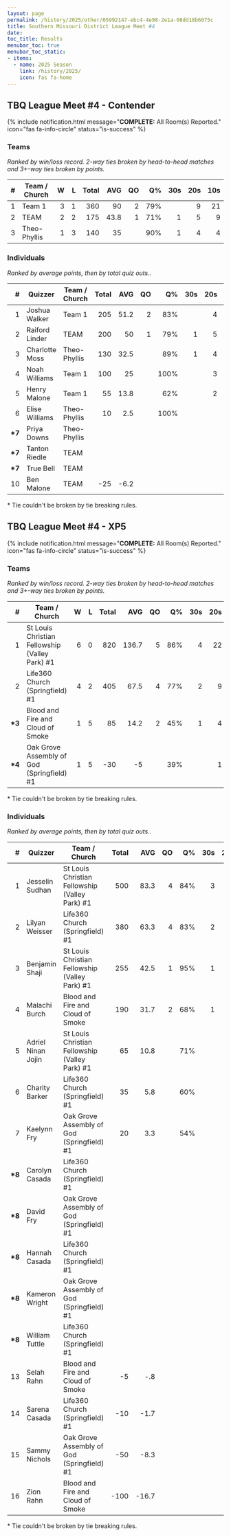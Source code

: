 ```yaml
---
layout: page
permalink: /history/2025/other/05992147-ebc4-4e98-2e1a-08dd18b6075c
title: Southern Missouri District League Meet #4
date: 
toc_title: Results
menubar_toc: true
menubar_toc_static:
- items:
  - name: 2025 Season
    link: /history/2025/
    icon: fas fa-home
---
```



## TBQ League Meet #4 - Contender

{% include notification.html
   message="<b>COMPLETE:</b> All Room(s) Reported."
   icon="fas fa-info-circle"
   status="is-success" %}


### Teams

*Ranked by win/loss record. 2-way ties broken by head-to-head matches and 3+-way ties broken by points.*

| # | Team / Church | W | L | Total | AVG | QO | Q% | 30s | 20s | 10s |
|--:|---|--:|--:|--:|--:|--:|--:|--:|--:|--:|
| 1 | Team 1 | 3 | 1 | 360 | 90 | 2 | 79% |  | 9 | 21 |
| 2 | TEAM | 2 | 2 | 175 | 43.8 | 1 | 71% | 1 | 5 | 9 |
| 3 | Theo-Phyllis | 1 | 3 | 140 | 35 |  | 90% | 1 | 4 | 4 |

### Individuals

*Ranked by average points, then by total quiz outs..*

| # | Quizzer | Team / Church | Total | AVG | QO | Q% | 30s | 20s | 10s |
|--:|---|---|--:|--:|--:|--:|--:|--:|--:|
| 1 | Joshua Walker | Team 1 | 205 | 51.2 | 2 | 83% |  | 4 | 11 |
| 2 | Raiford Linder | TEAM | 200 | 50 | 1 | 79% | 1 | 5 | 9 |
| 3 | Charlotte Moss | Theo-Phyllis | 130 | 32.5 |  | 89% | 1 | 4 | 3 |
| 4 | Noah Williams | Team 1 | 100 | 25 |  | 100% |  | 3 | 4 |
| 5 | Henry Malone | Team 1 | 55 | 13.8 |  | 62% |  | 2 | 6 |
| 6 | Elise Williams | Theo-Phyllis | 10 | 2.5 |  | 100% |  |  | 1 |
| **\*7** | Priya Downs | Theo-Phyllis |  |  |  |  |  |  |  |
| **\*7** | Tanton Riedle | TEAM |  |  |  |  |  |  |  |
| **\*7** | True Bell | TEAM |  |  |  |  |  |  |  |
| 10 | Ben Malone | TEAM | -25 | -6.2 |  |  |  |  |  |

\* Tie couldn't be broken by tie breaking rules.

## TBQ League Meet #4 - XP5

{% include notification.html
   message="<b>COMPLETE:</b> All Room(s) Reported."
   icon="fas fa-info-circle"
   status="is-success" %}


### Teams

*Ranked by win/loss record. 2-way ties broken by head-to-head matches and 3+-way ties broken by points.*

| # | Team / Church | W | L | Total | AVG | QO | Q% | 30s | 20s | 10s |
|--:|---|--:|--:|--:|--:|--:|--:|--:|--:|--:|
| 1 | St Louis Christian Fellowship (Valley Park) #1 | 6 | 0 | 820 | 136.7 | 5 | 86% | 4 | 22 | 23 |
| 2 | Life360 Church (Springfield) #1 | 4 | 2 | 405 | 67.5 | 4 | 77% | 2 | 9 | 16 |
| **\*3** | Blood and Fire and Cloud of Smoke | 1 | 5 | 85 | 14.2 | 2 | 45% | 1 | 4 | 12 |
| **\*4** | Oak Grove Assembly of God (Springfield) #1 | 1 | 5 | -30 | -5 |  | 39% |  | 1 | 6 |

\* Tie couldn't be broken by tie breaking rules.

### Individuals

*Ranked by average points, then by total quiz outs..*

| # | Quizzer | Team / Church | Total | AVG | QO | Q% | 30s | 20s | 10s |
|--:|---|---|--:|--:|--:|--:|--:|--:|--:|
| 1 | Jesselin Sudhan | St Louis Christian Fellowship (Valley Park) #1 | 500 | 83.3 | 4 | 84% | 3 | 15 | 8 |
| 2 | Lilyan Weisser | Life360 Church (Springfield) #1 | 380 | 63.3 | 4 | 83% | 2 | 7 | 15 |
| 3 | Benjamin Shaji | St Louis Christian Fellowship (Valley Park) #1 | 255 | 42.5 | 1 | 95% | 1 | 4 | 13 |
| 4 | Malachi Burch | Blood and Fire and Cloud of Smoke | 190 | 31.7 | 2 | 68% | 1 | 4 | 12 |
| 5 | Adriel Ninan Jojin | St Louis Christian Fellowship (Valley Park) #1 | 65 | 10.8 |  | 71% |  | 3 | 2 |
| 6 | Charity Barker | Life360 Church (Springfield) #1 | 35 | 5.8 |  | 60% |  | 2 | 1 |
| 7 | Kaelynn Fry | Oak Grove Assembly of God (Springfield) #1 | 20 | 3.3 |  | 54% |  | 1 | 6 |
| **\*8** | Carolyn Casada | Life360 Church (Springfield) #1 |  |  |  |  |  |  |  |
| **\*8** | David Fry | Oak Grove Assembly of God (Springfield) #1 |  |  |  |  |  |  |  |
| **\*8** | Hannah Casada | Life360 Church (Springfield) #1 |  |  |  |  |  |  |  |
| **\*8** | Kameron Wright | Oak Grove Assembly of God (Springfield) #1 |  |  |  |  |  |  |  |
| **\*8** | William Tuttle | Life360 Church (Springfield) #1 |  |  |  |  |  |  |  |
| 13 | Selah Rahn | Blood and Fire and Cloud of Smoke | -5 | -.8 |  |  |  |  |  |
| 14 | Sarena Casada | Life360 Church (Springfield) #1 | -10 | -1.7 |  |  |  |  |  |
| 15 | Sammy Nichols | Oak Grove Assembly of God (Springfield) #1 | -50 | -8.3 |  |  |  |  |  |
| 16 | Zion Rahn | Blood and Fire and Cloud of Smoke | -100 | -16.7 |  |  |  |  |  |

\* Tie couldn't be broken by tie breaking rules.

